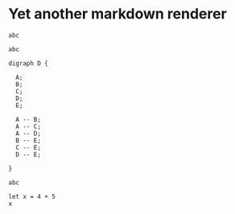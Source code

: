 # Yet another markdown renderer

```{"t": "Test"}
abc
```

```{"t": "Graph"}
abc
```

```{"t": "Graph"}
digraph D {

  A;
  B;
  C;
  D;
  E;

  A -- B;
  A -- C;
  A -- D;
  B -- E;
  C -- E;
  D -- E;

}
```

```{"t": "aa"}
abc
```

```{"t": "Script"}
let x = 4 + 5
x
```
